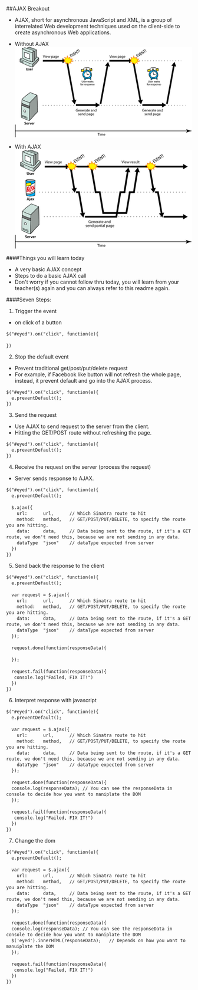 ##AJAX Breakout

- AJAX, short for asynchronous JavaScript and XML, is a group of interrelated Web development techniques used on the client-side to create asynchronous Web applications.

- Without AJAX
![Alt text](/no-ajax.png "Without Ajax")

- With AJAX
![Alt text](/ajax.png "With Ajax")

####Things you will learn today
  - A very basic AJAX concept
  - Steps to do a basic AJAX call
  - Don't worry if you cannot follow thru today, you will learn from your teacher(s) again and you can always refer to this readme again.

####Seven Steps:
1. Trigger the event

  - on click of a button
  ```
  $("#eyed").on("click", function(e){

  })
  ```

2. Stop the default event

  - Prevent traditional get/post/put/delete request
  - For example, if Facebook like button will not refresh the whole page, instead, it prevent default and go into the AJAX process.
  ```
  $("#eyed").on("click", function(e){
    e.preventDefault();
  })
  ```

3. Send the request

  - Use AJAX to send request to the server from the client.
  - Hitting the GET/POST route without refreshing the page.
  ```
  $("#eyed").on("click", function(e){
    e.preventDefault();
  })
  ```

4. Receive the request on the server (process the request)

  - Server sends response to AJAX.
  ```
  $("#eyed").on("click", function(e){
    e.preventDefault();

    $.ajax({
      url:      url,      // Which Sinatra route to hit
      method:   method,   // GET/POST/PUT/DELETE, to specify the route you are hitting.
      data:     data,     // Data being sent to the route, if it's a GET route, we don't need this, because we are not sending in any data.
      dataType  "json"    // dataType expected from server
    })
  })
  ```

5. Send back the response to the client

  ```
  $("#eyed").on("click", function(e){
    e.preventDefault();

    var request = $.ajax({
      url:      url,      // Which Sinatra route to hit
      method:   method,   // GET/POST/PUT/DELETE, to specify the route you are hitting.
      data:     data,     // Data being sent to the route, if it's a GET route, we don't need this, because we are not sending in any data.
      dataType  "json"    // dataType expected from server
    });

    request.done(function(responseData){
    
    });
  
    request.fail(function(responseData){
     console.log("Failed, FIX IT!")
    })
  })
  ```
6. Interpret response with javascript
  ```
  $("#eyed").on("click", function(e){
    e.preventDefault();

    var request = $.ajax({
      url:      url,      // Which Sinatra route to hit
      method:   method,   // GET/POST/PUT/DELETE, to specify the route you are hitting.
      data:     data,     // Data being sent to the route, if it's a GET route, we don't need this, because we are not sending in any data.
      dataType  "json"    // dataType expected from server
    });

    request.done(function(responseData){
    console.log(responseData); // You can see the responseData in console to decide how you want to maniplate the DOM
    });
  
    request.fail(function(responseData){
     console.log("Failed, FIX IT!")
    })
  })
  ```
7. Change the dom
  ```
  $("#eyed").on("click", function(e){
    e.preventDefault();

    var request = $.ajax({
      url:      url,      // Which Sinatra route to hit
      method:   method,   // GET/POST/PUT/DELETE, to specify the route you are hitting.
      data:     data,     // Data being sent to the route, if it's a GET route, we don't need this, because we are not sending in any data.
      dataType  "json"    // dataType expected from server
    });

    request.done(function(responseData){
    console.log(responseData); // You can see the responseData in console to decide how you want to maniplate the DOM
    $('eyed').innerHTML(responseData);   // Depends on how you want to manuiplate the DOM
    });
  
    request.fail(function(responseData){
     console.log("Failed, FIX IT!")
    })
  })
  ```

